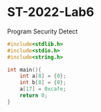 # ST-2022-Lab6
Program Security Detect


```c
#include<stdlib.h>
#include<stdio.h>
#include<string.h>

int main(){
    int a[8] = {0};
    int b[8] = {0};
    a[17] = 0xcafe;
    return 0;
}
```













